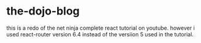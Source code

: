 # the-dojo-blog
this is a redo of the net ninja complete react tutorial on youtube.
however i used react-router version 6.4 instead of the versiion 5 used in the tutorial.
